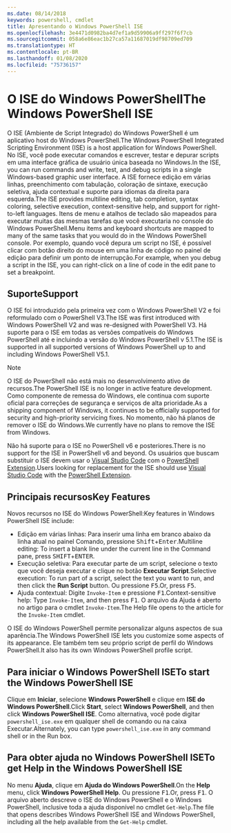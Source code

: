 ```yaml
---
ms.date: 08/14/2018
keywords: powershell, cmdlet
title: Apresentando o Windows PowerShell ISE
ms.openlocfilehash: 3e4471d0982ba4d7ef1a9d59906a9ff297f6f7cb
ms.sourcegitcommit: 058a6e86eac1b27ca57a11687019df98709ed709
ms.translationtype: HT
ms.contentlocale: pt-BR
ms.lasthandoff: 01/08/2020
ms.locfileid: "75736157"
---
```

# <a name="the-windows-powershell-ise"></a><span data-ttu-id="90266-103">O ISE do Windows PowerShell</span><span class="sxs-lookup"><span data-stu-id="90266-103">The Windows PowerShell ISE</span></span>

<span data-ttu-id="90266-104">O ISE (Ambiente de Script Integrado) do Windows PowerShell é um aplicativo host do Windows PowerShell.</span><span class="sxs-lookup"><span data-stu-id="90266-104">The Windows PowerShell Integrated Scripting Environment (ISE) is a host application for Windows PowerShell.</span></span> <span data-ttu-id="90266-105">No ISE, você pode executar comandos e escrever, testar e depurar scripts em uma interface gráfica de usuário única baseada no Windows.</span><span class="sxs-lookup"><span data-stu-id="90266-105">In the ISE, you can run commands and write, test, and debug scripts in a single Windows-based graphic user interface.</span></span> <span data-ttu-id="90266-106">A ISE fornece edição em várias linhas, preenchimento com tabulação, coloração de sintaxe, execução seletiva, ajuda contextual e suporte para idiomas da direita para esquerda.</span><span class="sxs-lookup"><span data-stu-id="90266-106">The ISE provides multiline editing, tab completion, syntax coloring, selective execution, context-sensitive help, and support for right-to-left languages.</span></span> <span data-ttu-id="90266-107">Itens de menu e atalhos de teclado são mapeados para executar muitas das mesmas tarefas que você executaria no console do Windows PowerShell.</span><span class="sxs-lookup"><span data-stu-id="90266-107">Menu items and keyboard shortcuts are mapped to many of the same tasks that you would do in the Windows PowerShell console.</span></span> <span data-ttu-id="90266-108">Por exemplo, quando você depura um script no ISE, é possível clicar com botão direito do mouse em uma linha de código no painel de edição para definir um ponto de interrupção.</span><span class="sxs-lookup"><span data-stu-id="90266-108">For example, when you debug a script in the ISE, you can right-click on a line of code in the edit pane to set a breakpoint.</span></span>

## <a name="support"></a><span data-ttu-id="90266-109">Suporte</span><span class="sxs-lookup"><span data-stu-id="90266-109">Support</span></span>

<span data-ttu-id="90266-110">O ISE foi introduzido pela primeira vez com o Windows PowerShell V2 e foi reformulado com o PowerShell V3.</span><span class="sxs-lookup"><span data-stu-id="90266-110">The ISE was first introduced with Windows PowerShell V2 and was re-designed with PowerShell V3.</span></span> <span data-ttu-id="90266-111">Há suporte para o ISE em todas as versões compatíveis do Windows PowerShell até e incluindo a versão do Windows PowerShell v 5.1.</span><span class="sxs-lookup"><span data-stu-id="90266-111">The ISE is supported in all supported versions of Windows PowerShell up to and including Windows PowerShell V5.1.</span></span>

> [!NOTE]
> <span data-ttu-id="90266-112">O ISE do PowerShell não está mais no desenvolvimento ativo de recursos.</span><span class="sxs-lookup"><span data-stu-id="90266-112">The PowerShell ISE is no longer in active feature development.</span></span> <span data-ttu-id="90266-113">Como componente de remessa do Windows, ele continua com suporte oficial para correções de segurança e serviços de alta prioridade.</span><span class="sxs-lookup"><span data-stu-id="90266-113">As a shipping component of Windows, it continues to be officially supported for security and high-priority servicing fixes.</span></span>
> <span data-ttu-id="90266-114">No momento, não há planos de remover o ISE do Windows.</span><span class="sxs-lookup"><span data-stu-id="90266-114">We currently have no plans to remove the ISE from Windows.</span></span>
>
> <span data-ttu-id="90266-115">Não há suporte para o ISE no PowerShell v6 e posteriores.</span><span class="sxs-lookup"><span data-stu-id="90266-115">There is no support for the ISE in PowerShell v6 and beyond.</span></span> <span data-ttu-id="90266-116">Os usuários que buscam substituir o ISE devem usar o [Visual Studio Code](https://code.visualstudio.com/) com o [PowerShell Extension](https://marketplace.visualstudio.com/items?itemName=ms-vscode.PowerShell).</span><span class="sxs-lookup"><span data-stu-id="90266-116">Users looking for replacement for the ISE should use [Visual Studio Code](https://code.visualstudio.com/) with the [PowerShell Extension](https://marketplace.visualstudio.com/items?itemName=ms-vscode.PowerShell).</span></span>

## <a name="key-features"></a><span data-ttu-id="90266-117">Principais recursos</span><span class="sxs-lookup"><span data-stu-id="90266-117">Key Features</span></span>

<span data-ttu-id="90266-118">Novos recursos no ISE do Windows PowerShell:</span><span class="sxs-lookup"><span data-stu-id="90266-118">Key features in Windows PowerShell ISE include:</span></span>

- <span data-ttu-id="90266-119">Edição em várias linhas: Para inserir uma linha em branco abaixo da linha atual no painel Comando, pressione <kbd>Shift</kbd>+<kbd>Enter</kbd>.</span><span class="sxs-lookup"><span data-stu-id="90266-119">Multiline editing: To insert a blank line under the current line in the Command pane, press <kbd>SHIFT</kbd>+<kbd>ENTER</kbd>.</span></span>
- <span data-ttu-id="90266-120">Execução seletiva: Para executar parte de um script, selecione o texto que você deseja executar e clique no botão **Executar Script**.</span><span class="sxs-lookup"><span data-stu-id="90266-120">Selective execution: To run part of a script, select the text you want to run, and then click the **Run Script** button.</span></span> <span data-ttu-id="90266-121">Ou pressione <kbd>F5</kbd>.</span><span class="sxs-lookup"><span data-stu-id="90266-121">Or, press <kbd>F5</kbd>.</span></span>
- <span data-ttu-id="90266-122">Ajuda contextual: Digite `Invoke-Item` e pressione <kbd>F1</kbd>.</span><span class="sxs-lookup"><span data-stu-id="90266-122">Context-sensitive help: Type `Invoke-Item`, and then press <kbd>F1</kbd>.</span></span> <span data-ttu-id="90266-123">O arquivo da Ajuda é aberto no artigo para o cmdlet `Invoke-Item`.</span><span class="sxs-lookup"><span data-stu-id="90266-123">The Help file opens to the article for the `Invoke-Item` cmdlet.</span></span>

<span data-ttu-id="90266-124">O ISE do Windows PowerShell permite personalizar alguns aspectos de sua aparência.</span><span class="sxs-lookup"><span data-stu-id="90266-124">The Windows PowerShell ISE lets you customize some aspects of its appearance.</span></span> <span data-ttu-id="90266-125">Ele também tem seu próprio script de perfil do Windows PowerShell.</span><span class="sxs-lookup"><span data-stu-id="90266-125">It also has its own Windows PowerShell profile script.</span></span>

## <a name="to-start-the-windows-powershell-ise"></a><span data-ttu-id="90266-126">Para iniciar o Windows PowerShell ISE</span><span class="sxs-lookup"><span data-stu-id="90266-126">To start the Windows PowerShell ISE</span></span>

<span data-ttu-id="90266-127">Clique em **Iniciar**, selecione **Windows PowerShell** e clique em **ISE do Windows PowerShell**.</span><span class="sxs-lookup"><span data-stu-id="90266-127">Click **Start**, select **Windows PowerShell**, and then click **Windows PowerShell ISE**.</span></span>
<span data-ttu-id="90266-128">Como alternativa, você pode digitar `powershell_ise.exe` em qualquer shell de comando ou na caixa Executar.</span><span class="sxs-lookup"><span data-stu-id="90266-128">Alternately, you can type `powershell_ise.exe` in any command shell or in the Run box.</span></span>

## <a name="to-get-help-in-the-windows-powershell-ise"></a><span data-ttu-id="90266-129">Para obter ajuda no Windows PowerShell ISE</span><span class="sxs-lookup"><span data-stu-id="90266-129">To get Help in the Windows PowerShell ISE</span></span>

<span data-ttu-id="90266-130">No menu **Ajuda**, clique em **Ajuda do Windows PowerShell**.</span><span class="sxs-lookup"><span data-stu-id="90266-130">On the **Help** menu, click **Windows PowerShell Help**.</span></span> <span data-ttu-id="90266-131">Ou pressione <kbd>F1</kbd>.</span><span class="sxs-lookup"><span data-stu-id="90266-131">Or, press <kbd>F1</kbd>.</span></span> <span data-ttu-id="90266-132">O arquivo aberto descreve o ISE do Windows PowerShell e o Windows PowerShell, inclusive toda a ajuda disponível no cmdlet `Get-Help`.</span><span class="sxs-lookup"><span data-stu-id="90266-132">The file that opens describes Windows PowerShell ISE and Windows PowerShell, including all the help available from the `Get-Help` cmdlet.</span></span>
